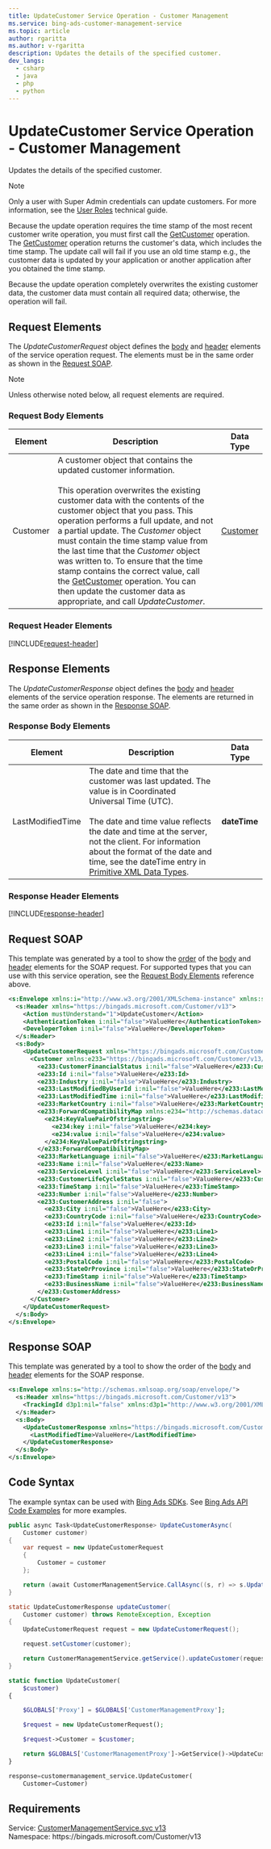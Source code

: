 ```yaml
---
title: UpdateCustomer Service Operation - Customer Management
ms.service: bing-ads-customer-management-service
ms.topic: article
author: rgaritta
ms.author: v-rgaritta
description: Updates the details of the specified customer.
dev_langs: 
  - csharp
  - java
  - php
  - python
---
```

# UpdateCustomer Service Operation - Customer Management
Updates the details of the specified customer.  

> [!NOTE]
> Only a user with Super Admin credentials can update customers. For more information, see the [User Roles](../guides/account-hierarchy-permissions.md#user-roles) technical guide.  

Because the update operation requires the time stamp of the most recent customer write operation, you must first call the [GetCustomer](getcustomer.md) operation. The [GetCustomer](getcustomer.md) operation returns the customer's data, which includes the time stamp. The update call will fail if you use an old time stamp e.g., the customer data is updated by your application or another application after you obtained the time stamp. 

Because the update operation completely overwrites the existing customer data, the customer data must contain all required data; otherwise, the operation will fail.

## <a name="request"></a>Request Elements
The *UpdateCustomerRequest* object defines the [body](#request-body) and [header](#request-header) elements of the service operation request. The elements must be in the same order as shown in the [Request SOAP](#request-soap). 

> [!NOTE]
> Unless otherwise noted below, all request elements are required.

### <a name="request-body"></a>Request Body Elements

|Element|Description|Data Type|
|-----------|---------------|-------------|
|<a name="customer"></a>Customer|A customer object that contains the updated customer information.<br/><br/>This operation overwrites the existing customer data with the contents of the customer object that you pass. This operation performs a full update, and not a partial update. The *Customer* object must contain the time stamp value from the last time that the *Customer* object was written to. To ensure that the time stamp contains the correct value, call the [GetCustomer](getcustomer.md) operation. You can then update the customer data as appropriate, and call *UpdateCustomer*.|[Customer](customer.md)|

### <a name="request-header"></a>Request Header Elements
[!INCLUDE[request-header](./includes/request-header.md)]

## <a name="response"></a>Response Elements
The *UpdateCustomerResponse* object defines the [body](#response-body) and [header](#response-header) elements of the service operation response. The elements are returned in the same order as shown in the [Response SOAP](#response-soap).

### <a name="response-body"></a>Response Body Elements

|Element|Description|Data Type|
|-----------|---------------|-------------|
|<a name="lastmodifiedtime"></a>LastModifiedTime|The date and time that the customer was last updated. The value is in Coordinated Universal Time (UTC).<br/><br/>The date and time value reflects the date and time at the server, not the client. For information about the format of the date and time, see the dateTime entry in [Primitive XML Data Types](https://go.microsoft.com/fwlink/?linkid=859198).|**dateTime**|

### <a name="response-header"></a>Response Header Elements
[!INCLUDE[response-header](./includes/response-header.md)]

## <a name="request-soap"></a>Request SOAP
This template was generated by a tool to show the [order](../guides/services-protocol.md#element-order) of the [body](#request-body) and [header](#request-header) elements for the SOAP request. For supported types that you can use with this service operation, see the [Request Body Elements](#request-body) reference above.

```xml
<s:Envelope xmlns:i="http://www.w3.org/2001/XMLSchema-instance" xmlns:s="http://schemas.xmlsoap.org/soap/envelope/">
  <s:Header xmlns="https://bingads.microsoft.com/Customer/v13">
    <Action mustUnderstand="1">UpdateCustomer</Action>
    <AuthenticationToken i:nil="false">ValueHere</AuthenticationToken>
    <DeveloperToken i:nil="false">ValueHere</DeveloperToken>
  </s:Header>
  <s:Body>
    <UpdateCustomerRequest xmlns="https://bingads.microsoft.com/Customer/v13">
      <Customer xmlns:e233="https://bingads.microsoft.com/Customer/v13/Entities" i:nil="false">
        <e233:CustomerFinancialStatus i:nil="false">ValueHere</e233:CustomerFinancialStatus>
        <e233:Id i:nil="false">ValueHere</e233:Id>
        <e233:Industry i:nil="false">ValueHere</e233:Industry>
        <e233:LastModifiedByUserId i:nil="false">ValueHere</e233:LastModifiedByUserId>
        <e233:LastModifiedTime i:nil="false">ValueHere</e233:LastModifiedTime>
        <e233:MarketCountry i:nil="false">ValueHere</e233:MarketCountry>
        <e233:ForwardCompatibilityMap xmlns:e234="http://schemas.datacontract.org/2004/07/System.Collections.Generic" i:nil="false">
          <e234:KeyValuePairOfstringstring>
            <e234:key i:nil="false">ValueHere</e234:key>
            <e234:value i:nil="false">ValueHere</e234:value>
          </e234:KeyValuePairOfstringstring>
        </e233:ForwardCompatibilityMap>
        <e233:MarketLanguage i:nil="false">ValueHere</e233:MarketLanguage>
        <e233:Name i:nil="false">ValueHere</e233:Name>
        <e233:ServiceLevel i:nil="false">ValueHere</e233:ServiceLevel>
        <e233:CustomerLifeCycleStatus i:nil="false">ValueHere</e233:CustomerLifeCycleStatus>
        <e233:TimeStamp i:nil="false">ValueHere</e233:TimeStamp>
        <e233:Number i:nil="false">ValueHere</e233:Number>
        <e233:CustomerAddress i:nil="false">
          <e233:City i:nil="false">ValueHere</e233:City>
          <e233:CountryCode i:nil="false">ValueHere</e233:CountryCode>
          <e233:Id i:nil="false">ValueHere</e233:Id>
          <e233:Line1 i:nil="false">ValueHere</e233:Line1>
          <e233:Line2 i:nil="false">ValueHere</e233:Line2>
          <e233:Line3 i:nil="false">ValueHere</e233:Line3>
          <e233:Line4 i:nil="false">ValueHere</e233:Line4>
          <e233:PostalCode i:nil="false">ValueHere</e233:PostalCode>
          <e233:StateOrProvince i:nil="false">ValueHere</e233:StateOrProvince>
          <e233:TimeStamp i:nil="false">ValueHere</e233:TimeStamp>
          <e233:BusinessName i:nil="false">ValueHere</e233:BusinessName>
        </e233:CustomerAddress>
      </Customer>
    </UpdateCustomerRequest>
  </s:Body>
</s:Envelope>
```

## <a name="response-soap"></a>Response SOAP
This template was generated by a tool to show the order of the [body](#response-body) and [header](#response-header) elements for the SOAP response.

```xml
<s:Envelope xmlns:s="http://schemas.xmlsoap.org/soap/envelope/">
  <s:Header xmlns="https://bingads.microsoft.com/Customer/v13">
    <TrackingId d3p1:nil="false" xmlns:d3p1="http://www.w3.org/2001/XMLSchema-instance">ValueHere</TrackingId>
  </s:Header>
  <s:Body>
    <UpdateCustomerResponse xmlns="https://bingads.microsoft.com/Customer/v13">
      <LastModifiedTime>ValueHere</LastModifiedTime>
    </UpdateCustomerResponse>
  </s:Body>
</s:Envelope>
```

## <a name="example"></a>Code Syntax
The example syntax can be used with [Bing Ads SDKs](../guides/client-libraries.md). See [Bing Ads API Code Examples](../guides/code-examples.md) for more examples.
```csharp
public async Task<UpdateCustomerResponse> UpdateCustomerAsync(
	Customer customer)
{
	var request = new UpdateCustomerRequest
	{
		Customer = customer
	};

	return (await CustomerManagementService.CallAsync((s, r) => s.UpdateCustomerAsync(r), request));
}
```
```java
static UpdateCustomerResponse updateCustomer(
	Customer customer) throws RemoteException, Exception
{
	UpdateCustomerRequest request = new UpdateCustomerRequest();

	request.setCustomer(customer);

	return CustomerManagementService.getService().updateCustomer(request);
}
```
```php
static function UpdateCustomer(
	$customer)
{

	$GLOBALS['Proxy'] = $GLOBALS['CustomerManagementProxy'];

	$request = new UpdateCustomerRequest();

	$request->Customer = $customer;

	return $GLOBALS['CustomerManagementProxy']->GetService()->UpdateCustomer($request);
}
```
```python
response=customermanagement_service.UpdateCustomer(
	Customer=Customer)
```

## Requirements
Service: [CustomerManagementService.svc v13](https://clientcenter.api.bingads.microsoft.com/Api/CustomerManagement/v13/CustomerManagementService.svc)  
Namespace: https\://bingads.microsoft.com/Customer/v13  

